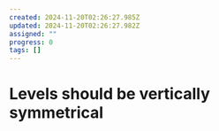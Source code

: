 ```yaml
---
created: 2024-11-20T02:26:27.985Z
updated: 2024-11-20T02:26:27.982Z
assigned: ""
progress: 0
tags: []
---
```


# Levels should be vertically symmetrical
